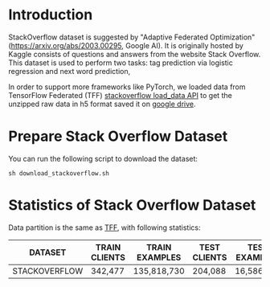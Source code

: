 # Introduction

StackOverflow dataset is suggested by "Adaptive Federated Optimization" (https://arxiv.org/abs/2003.00295, Google AI). It is originally hosted by Kaggle consists of questions and answers from the website Stack Overflow. 
This dataset is used to perform two tasks: tag prediction via logistic regression and next word prediction,

In order to support more frameworks like PyTorch, we loaded data from TensorFlow Federated (TFF) [stackoverflow load_data API](https://www.tensorflow.org/federated/api_docs/python/tff/simulation/datasets/stackoverflow/load_data) to get the unzipped raw data in h5 format saved it on [google drive](https://drive.google.com/drive/folders/1-zQivrESzi8GMPMql57mWf0qJ5FCp1cK). 

# Prepare Stack Overflow Dataset

You can run the following script to download the dataset:

```
sh download_stackoverflow.sh
```

# Statistics of Stack Overflow Dataset

Data partition is the same as [TFF](https://www.tensorflow.org/federated/api_docs/python/tff/simulation/datasets/stackoverflow), with following statistics:

| DATASET       | TRAIN CLIENTS | TRAIN EXAMPLES | TEST CLIENTS | TEST EXAMPLES |
| ------------- | ------------- | -------------- | ------------ | ------------- |
| STACKOVERFLOW | 342,477       | 135,818,730    | 204,088      | 16,586,035    |

